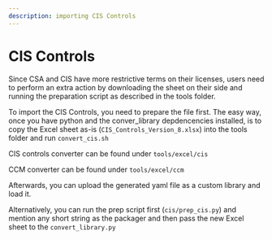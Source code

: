 ```yaml
---
description: importing CIS Controls
---
```


# CIS Controls

Since CSA and CIS have more restrictive terms on their licenses, users need to perform an extra action by downloading the sheet on their side and running the preparation script as described in the tools folder.

To import the CIS Controls, you need to prepare the file first. The easy way, once you have python and the conver\_library depdencencies installed, is to copy the Excel sheet as-is (`CIS_Controls_Version_8.xlsx`) into the tools folder and run `convert_cis.sh`





CIS controls converter can be found under `tools/excel/cis`

CCM converter can be found under `tools/excel/ccm`



Afterwards, you can upload the generated yaml file as a custom library and load it.



Alternatively, you can run the prep script first (`cis/prep_cis.py`) and mention any short string as the packager and then pass the new Excel sheet to the `convert_library.py`
